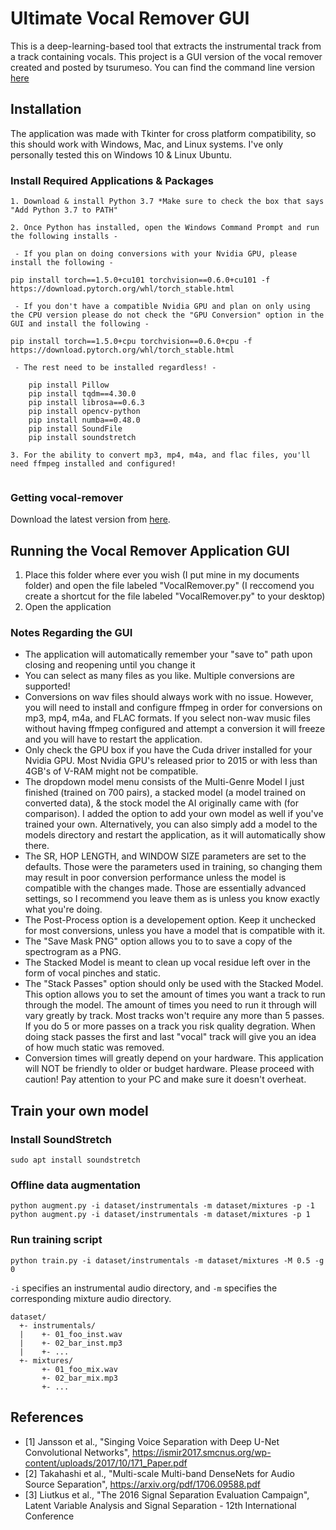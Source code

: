 # Ultimate Vocal Remover GUI

This is a deep-learning-based tool that extracts the instrumental track from a track containing vocals. This project is a GUI version of the vocal remover created and posted by tsurumeso. You can find the command line version [here](https://github.com/tsurumeso/vocal-remover)

## Installation

The application was made with Tkinter for cross platform compatibility, so this should work with Windows, Mac, and Linux systems. I've only personally tested this on Windows 10 & Linux Ubuntu.

### Install Required Applications & Packages
```
1. Download & install Python 3.7 *Make sure to check the box that says "Add Python 3.7 to PATH"

2. Once Python has installed, open the Windows Command Prompt and run the following installs -

 - If you plan on doing conversions with your Nvidia GPU, please install the following -

pip install torch==1.5.0+cu101 torchvision==0.6.0+cu101 -f https://download.pytorch.org/whl/torch_stable.html

 - If you don't have a compatible Nvidia GPU and plan on only using the CPU version please do not check the "GPU Conversion" option in the GUI and install the following -

pip install torch==1.5.0+cpu torchvision==0.6.0+cpu -f https://download.pytorch.org/whl/torch_stable.html

 - The rest need to be installed regardless! -

    pip install Pillow
    pip install tqdm==4.30.0
    pip install librosa==0.6.3
    pip install opencv-python
    pip install numba==0.48.0
    pip install SoundFile
    pip install soundstretch
    
3. For the ability to convert mp3, mp4, m4a, and flac files, you'll need ffmpeg installed and configured!
   
```

### Getting vocal-remover
Download the latest version from [here](https://xx).

## Running the Vocal Remover Application GUI
1. Place this folder where ever you wish (I put mine in my documents folder) and open the file labeled "VocalRemover.py" (I reccomend you create a shortcut for the file labeled "VocalRemover.py" to your desktop)
2. Open the application

### Notes Regarding the GUI

 - The application will automatically remember your "save to" path upon closing and reopening until you change it
 - You can select as many files as you like. Multiple conversions are supported!
 - Conversions on wav files should always work with no issue. However, you will need to install and configure ffmpeg in order for conversions on mp3, mp4, m4a, and FLAC formats. If you select non-wav music files without having ffmpeg configured and attempt a conversion it will freeze and you will have to restart the application.
 - Only check the GPU box if you have the Cuda driver installed for your Nvidia GPU. Most Nvidia GPU's released prior to 2015 or with less than 4GB's of V-RAM might not be compatible.
- The dropdown model menu consists of the Multi-Genre Model I just finished (trained on 700 pairs), a stacked model (a model trained on converted data), & the stock model the AI originally came with (for comparison). I added the option to add your own model as well if you've trained your own. Alternatively, you can also simply add a model to the models directory and restart the application, as it will automatically show there.
- The SR, HOP LENGTH, and WINDOW SIZE parameters are set to the defaults. Those were the parameters used in training, so changing them may result in poor conversion performance unless the model is compatible with the changes made. Those are essentially advanced settings, so I recommend you leave them as is unless you know exactly what you're doing.
- The Post-Process option is a developement option. Keep it unchecked for most conversions, unless you have a model that is compatible with it.
- The "Save Mask PNG" option allows you to to save a copy of the spectrogram as a PNG.
- The Stacked Model is meant to clean up vocal residue left over in the form of vocal pinches and static. 
- The "Stack Passes" option should only be used with the Stacked Model. This option allows you to set the amount of times you want a track to run through the model. The amount of times you need to run it through will vary greatly by track. Most tracks won't require any more than 5 passes. If you do 5 or more passes on a track you risk quality degration. When doing stack passes the first and last "vocal" track will give you an idea of how much static was removed.
- Conversion times will greatly depend on your hardware. This application will NOT be friendly to older or budget hardware. Please proceed with caution! Pay attention to your PC and make sure it doesn't overheat.

## Train your own model

### Install SoundStretch
```
sudo apt install soundstretch
```

### Offline data augmentation
```
python augment.py -i dataset/instrumentals -m dataset/mixtures -p -1
python augment.py -i dataset/instrumentals -m dataset/mixtures -p 1
```

### Run training script
```
python train.py -i dataset/instrumentals -m dataset/mixtures -M 0.5 -g 0
```

`-i` specifies an instrumental audio directory, and `-m` specifies the corresponding mixture audio directory.

```
dataset/
  +- instrumentals/
  |    +- 01_foo_inst.wav
  |    +- 02_bar_inst.mp3
  |    +- ...
  +- mixtures/
       +- 01_foo_mix.wav
       +- 02_bar_mix.mp3
       +- ...
```

## References
- [1] Jansson et al., "Singing Voice Separation with Deep U-Net Convolutional Networks", https://ismir2017.smcnus.org/wp-content/uploads/2017/10/171_Paper.pdf
- [2] Takahashi et al., "Multi-scale Multi-band DenseNets for Audio Source Separation", https://arxiv.org/pdf/1706.09588.pdf
- [3] Liutkus et al., "The 2016 Signal Separation Evaluation Campaign", Latent Variable Analysis and Signal Separation - 12th International Conference
